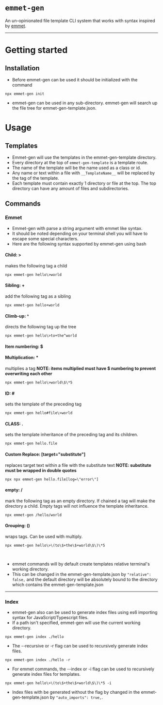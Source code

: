 # `emmet-gen`

An un-opinionated file template CLI system that works with syntax inspired by [emmet](https://emmet.io/).

---

# Getting started
## Installation
* Before emmet-gen can be used it should be initialized with the command 
```shell
npx emmet-gen init
```
* emmet-gen can be used in any sub-directory. emmet-gen will search up the file tree for emmet-gen-template.json.

# Usage
## Templates
* Emmet-gen will use the templates in the emmet-gen-template directory.
* Every directory at the top of `emmet-gen-template` is a template route.
* The name of the template will be the name used as a class or id.
* Any name or text within a file with `__TemplateName__` will be replaced by the tag of the template.
* Each template must contain exactly 1 directory or file at the top. The top directory can have any amount of files and subdirectories.

## Commands
### Emmet
* Emmet-gen with parse a string argument with emmet like syntax.
* It should be noted depending on your terminal shell you will have to escape some special characters.
* Here are the following syntax supported by emmet-gen using bash

#### Child: > 
  makes the following tag a child 
```shell
npx emmet-gen hello\>world
```

#### Sibling: + 
  add the following tag as a sibling
```shell
npx emmet-gen hello+world
```
#### Climb-up: ^ 
  directs the following tag up the tree
```shell
npx emmet-gen hello\>to+the^world
```
#### Item numbering: $
#### Multiplication: * 
  multiplies a tag 
<b>NOTE: items multiplied must have \$ numbering to prevent overwriting each other</b>
```shell
npx emmet-gen hello\>world\$\*5
```
#### ID: \# 
  sets the template of the preceding tag
```shell
npx emmet-gen hello#file\>world
```
#### CLASS: . 
  sets the template inheritance of the preceding tag and its children.
```shell
npx emmet-gen hello.file
```
#### Custom Replace: [target="substitute"] 
  replaces target text within a file with the substitute text
<b>NOTE: substitute must be wrapped in double quotes</b>
```shell
npx npx emmet-gen hello.file[log=\"error\"]
```
#### empty: / 
  mark the following tag as an empty directory. If chained a tag will make the directory a child. Empty tags will not influence the template inheritance.
```shell
npx emmet-gen /hello/world
```
#### Grouping: ()  
wraps tags. Can be used with multiply.
```shell
npx emmet-gen hello\>\(to\$+the\$+world\$\)\*5
```
<br/>

* emmet commands will by default create templates relative terminal's working directory. 
* This can be changed in the emmet-gen-template.json by ```"relative": false,``` and the default directory will be absolutely bound to the directory which contains the emmet-gen-template.json
---
### Index
* emmet-gen also can be used to generate index files using es6 importing syntax for JavaScript/Typescript files.
* If a path isn't specified, emmet-gen will use the current working directory. 
```shell
npx emmet-gen index ./hello
```
* The --recursive or -r flag can be used to recursively generate index files.
```shell
npx emmet-gen index ./hello -r
```
* For emmet commands, the --index or -i flag can be used to recursively generate index files for templates.
```shell
npx emmet-gen hello\>\(to\$+the\$+world\$\)\*5 -i
```
* Index files with be generated without the flag by changed in the emmet-gen-template.json by ```"auto_imports": true,```.